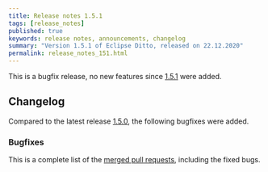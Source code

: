 ```yaml
---
title: Release notes 1.5.1
tags: [release_notes]
published: true
keywords: release notes, announcements, changelog
summary: "Version 1.5.1 of Eclipse Ditto, released on 22.12.2020"
permalink: release_notes_151.html
---
```


This is a bugfix release, no new features since [1.5.1](release_notes_150.html) were added.

## Changelog

Compared to the latest release [1.5.0](release_notes_150.html), the following bugfixes were added.

### Bugfixes

This is a complete list of the
[merged pull requests](https://github.com/eclipse/ditto/pulls?q=is%3Apr+milestone%3A1.5.1), including the fixed bugs.
